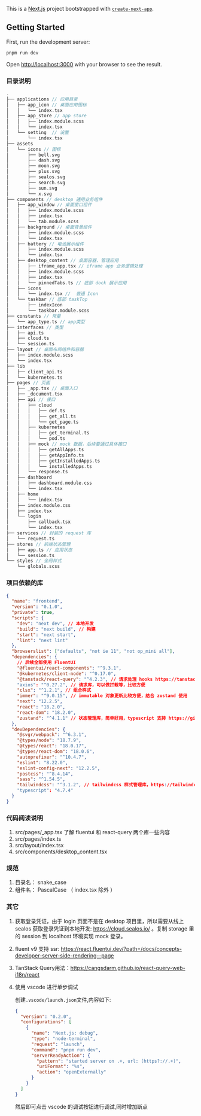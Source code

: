 This is a [Next.js](https://nextjs.org/) project bootstrapped with [`create-next-app`](https://github.com/vercel/next.js/tree/canary/packages/create-next-app).

## Getting Started

First, run the development server:

```bash
pnpm run dev
```

Open [http://localhost:3000](http://localhost:3000) with your browser to see the result.

### 目录说明

```c
.
├── applications // 应用目录
│   ├── app_icon // 桌面应用图标
│   │   └── index.tsx
│   ├── app_store // app store
│   │   ├── index.module.scss
│   │   └── index.tsx
│   └── setting  // 设置
│       └── index.tsx
├── assets
│   └── icons // 图标
│       ├── bell.svg
│       ├── dash.svg
│       ├── moon.svg
│       ├── plus.svg
│       ├── sealos.svg
│       ├── search.svg
│       ├── sun.svg
│       └── x.svg
├── components // desktop 通用业务组件
│   ├── app_window // 桌面窗口组件
│   │   ├── index.module.scss
│   │   ├── index.tsx
│   │   └── tab.module.scss
│   ├── background // 桌面背景组件
│   │   ├── index.module.scss
│   │   └── index.tsx
│   ├── battery // 电池展示组件
│   │   ├── index.module.scss
│   │   └── index.tsx
│   ├── desktop_content // 桌面容器，管理应用
│   │   ├── iframe_app.tsx // iframe app 业务逻辑处理
│   │   ├── index.module.scss
│   │   ├── index.tsx
│   │   └── pinnedTabs.ts // 底部 dock 展示应用
│   ├── icons
│   │   └── index.tsx //  普通 Icon
│   └── taskbar // 底部 taskTop
│       ├── indexIcon
│       └── taskbar.module.scss
├── constants // 常量
│   └── app_type.ts // app类型
├── interfaces // 类型
│   ├── api.ts
│   ├── cloud.ts
│   └── session.ts
├── layout // 桌面布局组件和容器
│   ├── index.module.scss
│   └── index.tsx
├── lib
│   ├── client_api.ts
│   └── kubernetes.ts
├── pages // 页面
│   ├── _app.tsx // 桌面入口
│   ├── _document.tsx
│   ├── api // 接口
│   │   ├── cloud
│   │   │   ├── def.ts
│   │   │   ├── get_all.ts
│   │   │   └── get_page.ts
│   │   ├── kubernetes
│   │   │   ├── get_terminal.ts
│   │   │   └── pod.ts
│   │   ├── mock // mock 数据，后续要通过具体接口
│   │   │   ├── getAllApps.ts
│   │   │   ├── getAppInfo.ts
│   │   │   ├── getInstalledApps.ts
│   │   │   └── installedApps.ts
│   │   └── response.ts
│   ├── dashboard
│   │   ├── dashboard.module.css
│   │   └── index.tsx
│   ├── home
│   │   └── index.tsx
│   ├── index.module.css
│   ├── index.tsx
│   └── login
│       ├── callback.tsx
│       └── index.tsx
├── services // 封装的 request 库
│   └── request.ts
├── stores // 前端状态管理
│   ├── app.ts // 应用状态
│   └── session.ts
└── styles // 全局样式
    └── globals.scss
```

### 项目依赖的库

```json
{
  "name": "frontend",
  "version": "0.1.0",
  "private": true,
  "scripts": {
    "dev": "next dev", // 本地开发
    "build": "next build", // 构建
    "start": "next start",
    "lint": "next lint"
  },
  "browserslist": ["defaults", "not ie 11", "not op_mini all"],
  "dependencies": {
    // 后续全部使用 FluentUI
    "@fluentui/react-components": "^9.3.1",
    "@kubernetes/client-node": "^0.17.0",
    "@tanstack/react-query": "^4.2.3", // 请求处理 hooks https://tanstack.com/query/v4
    "axios": "^0.27.2", // 请求库，可以做拦截等，比较方便
    "clsx": "^1.2.1", // 组合样式
    "immer": "^9.0.15", // immutable 对象更新比较方便，结合 zustand 使用
    "next": "12.2.5",
    "react": "18.2.0",
    "react-dom": "18.2.0",
    "zustand": "^4.1.1" // 状态管理库，简单好用，typescript 支持 https://github.com/pmndrs/zustand
  },
  "devDependencies": {
    "@svgr/webpack": "^6.3.1",
    "@types/node": "18.7.9",
    "@types/react": "18.0.17",
    "@types/react-dom": "18.0.6",
    "autoprefixer": "^10.4.7",
    "eslint": "8.22.0",
    "eslint-config-next": "12.2.5",
    "postcss": "^8.4.14",
    "sass": "^1.54.5",
    "tailwindcss": "^3.1.2", // tailwindcss 样式管理库，https://tailwindcss.com/docs
    "typescript": "4.7.4"
  }
}
```

### 代码阅读说明

1. src/pages/\_app.tsx 了解 fluentui 和 react-query 两个库一些内容
2. src/pages/index.ts
3. src/layout/index.tsx
4. src/components/desktop_content.tsx

### 规范

1. 目录名： snake_case
2. 组件名： PascalCase （ index.tsx 除外 ）

### 其它

1. 获取登录凭证，由于 login 页面不是在 desktop 项目里，所以需要从线上 sealos 获取登录凭证到本地开发: https://cloud.sealos.io/ 。复制 storage 里的 session 到 localhost 环境实现 mock 登录。  

2. fluent v9 支持 ssr: https://react.fluentui.dev/?path=/docs/concepts-developer-server-side-rendering--page

3. TanStack Query用法：https://cangsdarm.github.io/react-query-web-i18n/react

4. 使用 vscode 进行单步调试

   创建`.vscode/launch.json`文件,内容如下:

   ```json
   {
     "version": "0.2.0",
     "configurations": [
       {
         "name": "Next.js: debug",
         "type": "node-terminal",
         "request": "launch",
         "command": "pnpm run dev",
         "serverReadyAction": {
           "pattern": "started server on .+, url: (https?://.+)",
           "uriFormat": "%s",
           "action": "openExternally"
         }
       }
     ]
   }
   ```

   然后即可点击 vscode 的调试按钮进行调试,同时增加断点
